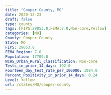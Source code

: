 ```yaml
---
title: "Cooper County, MO"
date: 2020-12-23
draft: false
type: county
tags: [FIPS:29053.0,FEMA:7.0,Non-core,Yellow]
categories: [MO]
County: Cooper County
State: MO
FIPS: 29053.0
FEMA_Region: 7.0
Population: 17709.0
NCHS_Urban_Rural_Classification: Non-core
Tests_in_prior_14_days: 192.0
Fourteen_day_test_rate_per_100000: 1084.0
Percent_Positivity_in_prior_14_days: 0.24
Level: Yellow
url: /states/MO/cooper-county
---
```



